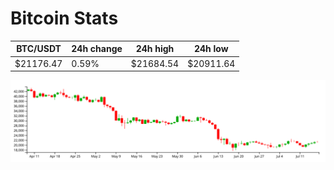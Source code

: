 # Bitcoin Stats

BTC/USDT|24h change|24h high|24h low|
|---|---|---|---|
|$21176.47|0.59%|$21684.54|$20911.64|

<img src="./chart.svg">
